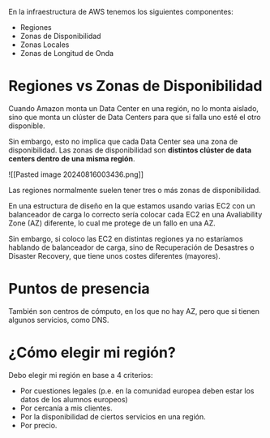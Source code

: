 En la infraestructura de AWS tenemos los siguientes componentes:

* Regiones
* Zonas de Disponibilidad
* Zonas Locales
* Zonas de Longitud de Onda

# Regiones vs Zonas de Disponibilidad

Cuando Amazon monta un Data Center en una región, no lo monta aislado, sino que monta un clúster de Data Centers para que si falla uno esté el otro disponible.

Sin embargo, esto no implica que cada Data Center sea una zona de disponibilidad. Las zonas de disponibilidad son **distintos clúster de data centers dentro de una misma región**.

![[Pasted image 20240816003436.png]]

Las regiones normalmente suelen tener tres o más zonas de disponibilidad.

En una estructura de diseño en la que estamos usando varias EC2 con un balanceador de carga lo correcto sería colocar cada EC2 en una Avaliability Zone (AZ) diferente, lo cual me protege de un fallo en una AZ.

Sin embargo, si coloco las EC2 en distintas regiones ya no estaríamos hablando de balanceador de carga, sino de Recuperación de Desastres o Disaster Recovery, que tiene unos costes diferentes (mayores).

# Puntos de presencia

También son centros de cómputo, en los que no hay AZ, pero que si tienen algunos servicios, como DNS.

# ¿Cómo elegir mi región?

Debo elegir mi región en base a 4 criterios:

* Por cuestiones legales (p.e. en la comunidad europea deben estar los datos de los alumnos europeos)
* Por cercanía a mis clientes.
* Por la disponibilidad de ciertos servicios en una región.
* Por precio.



